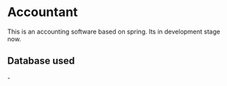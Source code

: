 Accountant
==========

This is an accounting software based on spring. 
Its in development stage now.


<h2>Database used</h2>
-